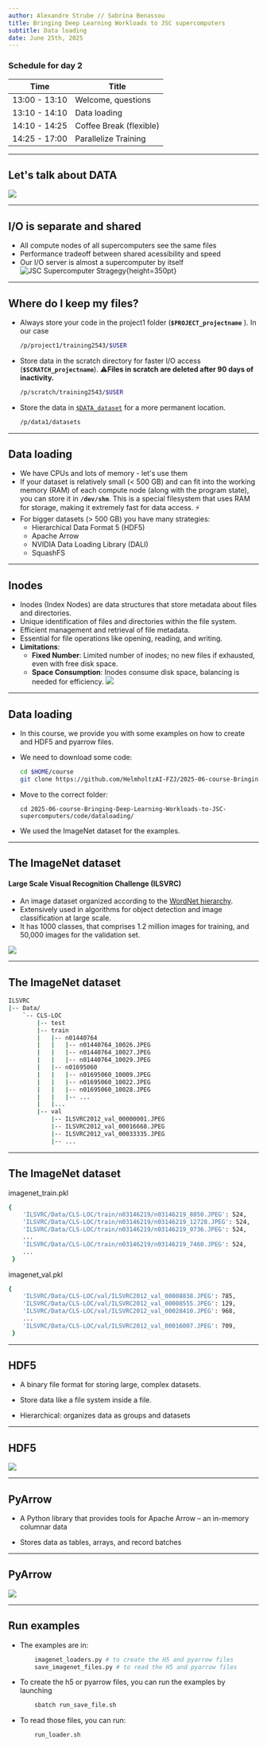 ```yaml
---
author: Alexandre Strube // Sabrina Benassou 
title: Bringing Deep Learning Workloads to JSC supercomputers
subtitle: Data loading
date: June 25th, 2025
---
```


### Schedule for day 2

| Time          | Title                |
| ------------- | -----------          |
| 13:00 - 13:10 | Welcome, questions   |
| 13:10 - 14:10 | Data loading |
| 14:10 - 14:25 | Coffee Break (flexible) |
| 14:25 - 17:00 | Parallelize Training |

---

## Let's talk about DATA

![](images/data.jpeg)

--- 

## I/O is separate and shared

- All compute nodes of all supercomputers see the same files
- Performance tradeoff between shared acessibility and speed
- Our I/O server is almost a supercomputer by itself
    ![JSC Supercomputer Stragegy](images/machines.png){height=350pt}

---

## Where do I keep my files?

- Always store your code in the project1 folder (**`$PROJECT_projectname`** ). In our case 

    ```bash
    /p/project1/training2543/$USER
    ```

- Store data in the scratch directory for faster I/O access (**`$SCRATCH_projectname`**). ⚠️**Files in scratch are deleted after 90 days of inactivity.**
    
    ```bash
    /p/scratch/training2543/$USER
    ```

- Store the data in [`$DATA_dataset`](https://judoor.fz-juelich.de/projects/datasets/) for a more permanent location. 

    ```bash
    /p/data1/datasets
    ```

---

## Data loading

- We have CPUs and lots of memory - let's use them
- If your dataset is relatively small (< 500 GB) and can fit into the working memory (RAM) of each compute node (along with the program state), you can store it in **``/dev/shm``**. This is a special filesystem that uses RAM for storage, making it extremely fast for data access. ⚡️
- For bigger datasets (> 500 GB) you have many strategies:
    - Hierarchical Data Format 5 (HDF5)
    - Apache Arrow
    - NVIDIA Data Loading Library (DALI)
    - SquashFS


---

## Inodes 
- Inodes (Index Nodes) are data structures that store metadata about files and directories.
- Unique identification of files and directories within the file system.
- Efficient management and retrieval of file metadata.
- Essential for file operations like opening, reading, and writing.
- **Limitations**:
  - **Fixed Number**: Limited number of inodes; no new files if exhausted, even with free disk space.
  - **Space Consumption**: Inodes consume disk space, balancing is needed for efficiency.
![](images/inodes.png)

---

## Data loading

- In this course, we provide you with some examples on how to create and HDF5 and pyarrow files.

- We need to download some code:

    ```bash
    cd $HOME/course
    git clone https://github.com/HelmholtzAI-FZJ/2025-06-course-Bringing-Deep-Learning-Workloads-to-JSC-supercomputers.git
    ```

- Move to the correct folder:

    ```
    cd 2025-06-course-Bringing-Deep-Learning-Workloads-to-JSC-supercomputers/code/dataloading/
    ```

- We used the ImageNet dataset for the examples.

---

## The ImageNet dataset
#### Large Scale Visual Recognition Challenge (ILSVRC)
- An image dataset organized according to the [WordNet hierarchy](https://wordnet.princeton.edu). 
- Extensively used in algorithms for object detection and image classification at large scale. 
- It has 1000 classes, that comprises 1.2 million images for training, and 50,000 images for the validation set.

![](images/imagenet_banner.jpeg)

---

## The ImageNet dataset

```bash
ILSVRC
|-- Data/
    `-- CLS-LOC
        |-- test
        |-- train
        |   |-- n01440764
        |   |   |-- n01440764_10026.JPEG
        |   |   |-- n01440764_10027.JPEG
        |   |   |-- n01440764_10029.JPEG
        |   |-- n01695060
        |   |   |-- n01695060_10009.JPEG
        |   |   |-- n01695060_10022.JPEG
        |   |   |-- n01695060_10028.JPEG
        |   |   |-- ...
        |   |...
        |-- val
            |-- ILSVRC2012_val_00000001.JPEG  
            |-- ILSVRC2012_val_00016668.JPEG  
            |-- ILSVRC2012_val_00033335.JPEG      
            |-- ...
```
---

## The ImageNet dataset
imagenet_train.pkl

```bash 
{
    'ILSVRC/Data/CLS-LOC/train/n03146219/n03146219_8050.JPEG': 524,
    'ILSVRC/Data/CLS-LOC/train/n03146219/n03146219_12728.JPEG': 524,
    'ILSVRC/Data/CLS-LOC/train/n03146219/n03146219_9736.JPEG': 524,
    ...
    'ILSVRC/Data/CLS-LOC/train/n03146219/n03146219_7460.JPEG': 524,
    ...
 }
```

imagenet_val.pkl

```bash
{
    'ILSVRC/Data/CLS-LOC/val/ILSVRC2012_val_00008838.JPEG': 785,
    'ILSVRC/Data/CLS-LOC/val/ILSVRC2012_val_00008555.JPEG': 129,
    'ILSVRC/Data/CLS-LOC/val/ILSVRC2012_val_00028410.JPEG': 968,
    ...
    'ILSVRC/Data/CLS-LOC/val/ILSVRC2012_val_00016007.JPEG': 709,
 }
```

---

## HDF5

- A binary file format for storing large, complex datasets.

- Store data like a file system inside a file.

- Hierarchical: organizes data as groups and datasets

---

## HDF5

![](images/hdf5.png)

---

## PyArrow

- A Python library that provides tools for Apache Arrow – an in-memory columnar data

- Stores data as tables, arrays, and record batches

---

## PyArrow

![](images/pyarrow.png)


--- 

## Run examples

- The examples are in: 

    ```bash 
        imagenet_loaders.py # to create the H5 and pyarrow files  
        save_imagenet_files.py # to read the H5 and pyarrow files
    ```

- To create the h5 or pyarrow files, you can run the examples by launching 

    ```bash 
        sbatch run_save_file.sh
    ```
    
- To read those files, you can run:

    ```bash 
        run_loader.sh
    ```
